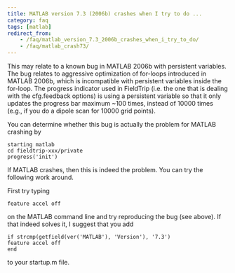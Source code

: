 ```yaml
---
title: MATLAB version 7.3 (2006b) crashes when I try to do ...
category: faq
tags: [matlab]
redirect_from:
    - /faq/matlab_version_7.3_2006b_crashes_when_i_try_to_do/
    - /faq/matlab_crash73/
---
```


This may relate to a known bug in MATLAB 2006b with persistent variables. The bug relates to aggressive optimization of for-loops introduced in MATLAB 2006b, which is incompatible with persistent variables inside the for-loop. The progress indicator used in FieldTrip (i.e. the one that is dealing with the cfg.feedback options) is using a persistent variable so that it only updates the progress bar maximum ~100 times, instead of 10000 times (e.g., if you do a dipole scan for 10000 grid points).

You can determine whether this bug is actually the problem for MATLAB crashing by

    starting matlab
    cd fieldtrip-xxx/private
    progress('init')

If MATLAB crashes, then this is indeed the problem. You can try the following work around.

First try typing

    feature accel off

on the MATLAB command line and try reproducing the bug (see above). If that indeed solves it, I suggest that you add

    if strcmp(getfield(ver('MATLAB'), 'Version'), '7.3')
    feature accel off
    end

to your startup.m file.
